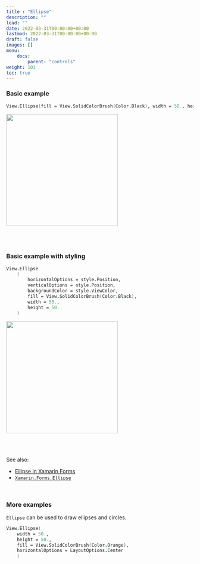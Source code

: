 ```yaml
---
title : "Ellipse"
description: ""
lead: ""
date: 2022-03-31T00:00:00+00:00
lastmod: 2022-03-31T00:00:00+00:00
draft: false
images: []
menu:
    docs:
        parent: "controls"
weight: 101
toc: true
---
```


### Basic example


```fs 
View.Ellipse(fill = View.SolidColorBrush(Color.Black), width = 50., height = 50.)
```

<img src="images/view/Ellipse-adr-basic.png" width="300">

<br /> <br /> 

### Basic example with styling

```fs 
View.Ellipse
    (
        horizontalOptions = style.Position,
        verticalOptions = style.Position,
        backgroundColor = style.ViewColor,
        fill = View.SolidColorBrush(Color.Black),
        width = 50.,
        height = 50.
    )
```


<img src="images/view/Ellipse-adr-styled.png" width="300">

<br /> <br /> 

See also:

* [Ellipse in Xamarin Forms](https://docs.microsoft.com/en-us/xamarin/xamarin-forms/user-interface/shapes/Ellipse)
* [`Xamarin.Forms.Ellipse`](https://docs.microsoft.com/en-us/dotnet/api/Xamarin.Forms.Ellipse)

<br /> 

### More examples

`Ellipse` can be used to draw ellipses and circles.

```fs 
View.Ellipse(
    width = 50.,
    height = 50.,
    fill = View.SolidColorBrush(Color.Orange),
    horizontalOptions = LayoutOptions.Center 
    )
```